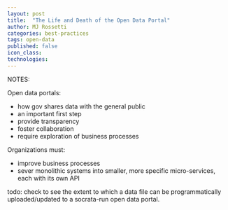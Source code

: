 ```yaml
---
layout: post
title:  "The Life and Death of the Open Data Portal"
author: MJ Rossetti
categories: best-practices
tags: open-data
published: false
icon_class:
technologies:
---
```


NOTES:

Open data portals:
 + how gov shares data with the general public
 + an important first step
 + provide transparency
 + foster collaboration
 + require exploration of business processes

Organizations must:
 + improve business processes
 + sever monolithic systems into smaller, more specific micro-services, each with its own API

todo: check to see the extent to which a data file can be programmatically uploaded/updated to a socrata-run open data portal.
